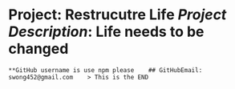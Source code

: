# Project: Restrucutre Life    _Project Description_: Life needs to be changed

    **GitHub username is use npm please    ## GitHubEmail: swong452@gmail.com    > This is the END